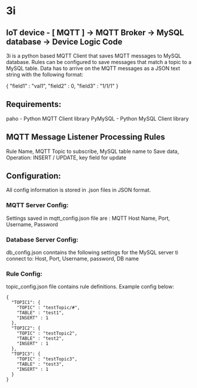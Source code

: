 # 3i
## IoT device - [ MQTT ] -> MQTT Broker ->  MySQL database -> Device Logic Code

3i is a python based MQTT Client that saves MQTT messages to MySQL database. Rules can be configured to save messages that match a topic to a MySQL table. Data has to arrive on the MQTT messages as a JSON text string with the following format:

{ "field1" : "val1", "field2" : 0, "field3" : "1/1/1" }

## Requirements:

paho - Python MQTT Client library
PyMySQL - Python MySQL Client library

## MQTT Message Listener Processing Rules

Rule Name, MQTT Topic to subscribe, MySQL table name to Save data, Operation: INSERT / UPDATE, key field for update

## Configuration:

All config information is stored in .json files in JSON format.

### MQTT Server Config:

Settings saved in mqtt_config.json file are : MQTT Host Name, Port, Username, Password

### Database Server Config:

db_config.json conntains the following settings for the MySQL server ti connect to: Host, Port, Username, password, DB name

### Rule Config:

topic_config.json file contains rule definitions. Example config below:

    {
      "TOPIC1": {
        "TOPIC" : "testTopic/#",
        "TABLE" : "test1",
        "INSERT" : 1
      },
      "TOPIC2": {
        "TOPIC" : "testTopic2",
        "TABLE" : "test2",
        "INSERT" : 1
      },
      "TOPIC3": {
        "TOPIC" : "testTopic3",
        "TABLE" : "test3",
        "INSERT" : 1
      }
    }
